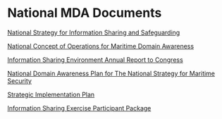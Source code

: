 <h1 class="with-tabs">National MDA Documents </h1>

<p><a href="http://www.whitehouse.gov/sites/default/files/docs/2012sharingstrategy_1.pdf">National Strategy for Information Sharing and Safeguarding</a></p>
<p><a href="http://www.ise.gov/sites/default/files/National%20MDA%20CONOPS%202007.pdf">National Concept of Operations for Maritime Domain Awareness</a></p>
<p><a href="http://ise.gov/sites/default/files/ISE_Annual_Report_to_Congress_2012.pdf">Information Sharing Environment Annual Report to Congress</a></p>
<p><a href="http://www.whitehouse.gov/sites/default/files/docs/national_maritime_domain_awareness_plan.pdf">National Domain Awareness Plan for The National Strategy for Maritime Security</a></p>
<p><a href="20140103%20Final%20NSISS%20Strategic%20Implementation%20Plan_0.pdf">Strategic Implementation Plan</a></p>
<p><a href="IISC%20Exercise%20Participant%20Package%20V2%201_0.pdf">Information Sharing Exercise Participant Package</a></p>